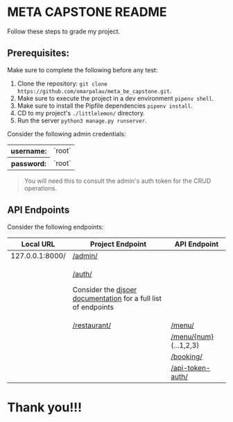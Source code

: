 # META CAPSTONE README

Follow these steps to grade my project.

## Prerequisites:

Make sure to complete the following before any test:

1. Clone the repository: `git clone https://github.com/omarpalau/meta_be_capstone.git`.
3. Make sure to execute the project in a dev environment `pipenv shell`.
4. Make sure to install the Pipfile dependencies `pipenv install`.
5. CD to my project's `./littlelemon/` directory.
6. Run the server `python3 manage.py runserver`.

Consider the following admin credentials:

<table>
  
  <tr>
    <th>
      username:  
    </th>
    <td>
      `root`
    </td>
  </tr>

  <tr>
    <th>
      password:  
    </th>
    <td>
      `root`
    </td>
  </tr>
  
</table>

> You will need this to consult the admin's auth token for the CRUD operations.

## API Endpoints

Consider the following endpoints:

|Local URL|Project Endpoint|API Endpoint|
|-|-|-|
|127.0.0.1:8000/|[/admin/](http://127.0.0.1:8000/admin/)||
||<p>[/auth/](http://127.0.0.1:8000/auth/)</p><p>Consider the [djsoer documentation](https://djoser.readthedocs.io/en/latest/token_endpoints.html) for a full list of endpoints</p>||
||[/restaurant/](http://127.0.0.1:8000/restaurant/)|[/menu/](http://127.0.0.1:8000/restaurant/menu/)|
|||[/menu/{num}](http://127.0.0.1:8000/restaurant/menu/1) (...1,2,3)|
|||[/booking/](http://127.0.0.1:8000/restaurant/booking/)|
|||[/api-token-auth/](http://127.0.0.1:8000/restaurant/api-token-auth/)|


# Thank you!!!
